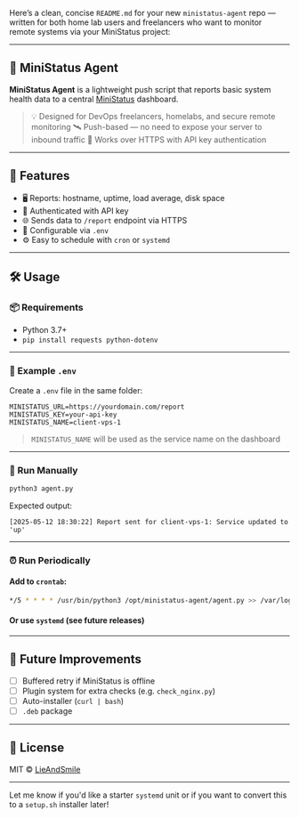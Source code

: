 Here’s a clean, concise `README.md` for your new `ministatus-agent` repo — written for both home lab users and freelancers who want to monitor remote systems via your MiniStatus project:

---

## 📡 MiniStatus Agent

**MiniStatus Agent** is a lightweight push script that reports basic system health data to a central [MiniStatus](https://github.com/LieAndSmile/MiniStatus-MVP) dashboard.

> 💡 Designed for DevOps freelancers, homelabs, and secure remote monitoring
> 🛰️ Push-based — no need to expose your server to inbound traffic
> 🔐 Works over HTTPS with API key authentication

---

## 🚀 Features

* 🖥️ Reports: hostname, uptime, load average, disk space
* 🔐 Authenticated with API key
* 🌐 Sends data to `/report` endpoint via HTTPS
* 🧩 Configurable via `.env`
* ⚙️ Easy to schedule with `cron` or `systemd`

---

## 🛠️ Usage

### 📦 Requirements

* Python 3.7+
* `pip install requests python-dotenv`

---

### 🧪 Example `.env`

Create a `.env` file in the same folder:

```env
MINISTATUS_URL=https://yourdomain.com/report
MINISTATUS_KEY=your-api-key
MINISTATUS_NAME=client-vps-1
```

> `MINISTATUS_NAME` will be used as the service name on the dashboard

---

### 🧭 Run Manually

```bash
python3 agent.py
```

Expected output:

```
[2025-05-12 18:30:22] Report sent for client-vps-1: Service updated to 'up'
```

---

### ⏰ Run Periodically

#### Add to `crontab`:

```bash
*/5 * * * * /usr/bin/python3 /opt/ministatus-agent/agent.py >> /var/log/ministatus-agent.log 2>&1
```

#### Or use `systemd` (see future releases)

---

## 🧼 Future Improvements

* [ ] Buffered retry if MiniStatus is offline
* [ ] Plugin system for extra checks (e.g. `check_nginx.py`)
* [ ] Auto-installer (`curl | bash`)
* [ ] `.deb` package

---

## 📄 License

MIT © [LieAndSmile](https://github.com/LieAndSmile)

---

Let me know if you'd like a starter `systemd` unit or if you want to convert this to a `setup.sh` installer later!
